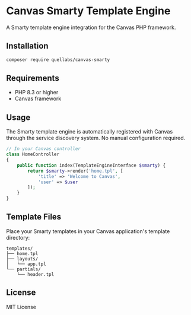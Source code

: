 # Canvas Smarty Template Engine

A Smarty template engine integration for the Canvas PHP framework.

## Installation

```bash
composer require quellabs/canvas-smarty
```

## Requirements

- PHP 8.3 or higher
- Canvas framework

## Usage

The Smarty template engine is automatically registered with Canvas through the service discovery system. No manual configuration required.

```php
// In your Canvas controller
class HomeController
{
    public function index(TemplateEngineInterface $smarty) {
        return $smarty->render('home.tpl', [
            'title' => 'Welcome to Canvas',
            'user' => $user
        ]);
    }
}
```

## Template Files

Place your Smarty templates in your Canvas application's template directory:

```
templates/
├── home.tpl
├── layouts/
│   └── app.tpl
└── partials/
    └── header.tpl
```

## License

MIT License